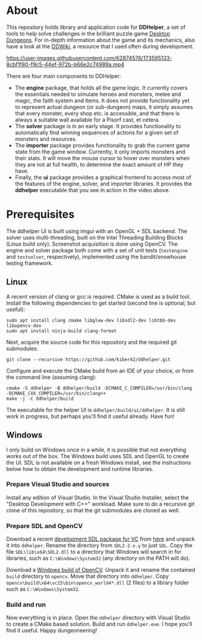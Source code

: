 # About

This repository holds library and application code for **DDHelper**, a set of tools to help solve challenges in the brilliant puzzle game [Desktop Dungeons](http://www.desktopdungeons.net/).  For in-depth information about the game and its mechanics, also have a look at the [DDWiki](http://www.qcfdesign.com/wiki/DesktopDungeons/index.php?title=Desktop_Dungeons), a resource that I used often during development.

https://user-images.githubusercontent.com/62874576/173595133-8cbf1f80-f9c5-44ef-972b-b66e2c74989a.mp4

There are four main components to DDHelper:

- The **engine** package, that holds all the game logic.  It currently covers the essentials needed to simulate heroes and monsters, melee and magic, the faith system and items.  It does not provide functionality yet to represent actual dungeon (or sub-dungeon) maps, it simply assumes that every monster, every shop etc. is accessible, and that there is always a suitable wall available for a Pisorf cast, et cetera.
- The **solver** package is in an early stage.  It provides functionality to automatically find winning sequences of actions for a given set of monsters and resources.
- The **importer** package provides functionality to grab the current game state from the game window.  Currently, it only imports monsters and their stats.  It will move the mouse cursor to hover over monsters when they are not at full health, to determine the exact amount of HP they have.
- Finally, the **ui** package provides a graphical frontend to access most of the features of the engine, solver, and importer libraries.  It provides the **ddhelper** executable that you see in action in the video above.

# Prerequisites

The ddhelper UI is built using imgui with an OpenGL + SDL backend.  The solver uses multi-threading, built on the Intel Threading Building Blocks (Linux build only).  Screenshot acquisition is done using OpenCV.  The engine and solver package both come with a set of unit tests (`testengine` and `testsolver`, respectively), implemented using the bandit/snowhouse testing framework.

## Linux

A recent version of clang or gcc is required.  CMake is used as a build tool.  Install the following dependencies to get started (second line is optional, but useful):

```
sudo apt install clang cmake libglew-dev libsdl2-dev libtbb-dev libopencv-dev
sudo apt install ninja-build clang-format
```

Next, acquire the source code for this repository and the required git submodules:

```
git clone --recursive https://github.com/kiber42/ddhelper.git
```

Configure and execute the CMake build from an IDE of your choice, or from the command line (assuming clang):

```
cmake -S ddhelper -B ddhelper/build -DCMAKE_C_COMPILER=/usr/bin/clang -DCMAKE_CXX_COMPILER=/usr/bin/clang++
make -j -C ddhelper/build
```

The executable for the helper UI is `ddhelper/build/ui/ddhelper`.  It is still work in progress, but perhaps you'll find it useful already.  Have fun!

## Windows

I only build on Windows once in a while, it is possible that not everything works out of the box.  The Windows build uses SDL and OpenGL to create the UI.  SDL is not available on a fresh Windows install, see the instructions below how to obtain the development and runtime libraries.

### Prepare Visual Studio and sources
Install any edition of Visual Studio.  In the Visual Studio Installer, select the "Desktop Development with C++" workload.  Make sure to do a recursive git clone  of this repository, so that the git submodules are cloned as well.

### Prepare SDL and OpenCV
Download a recent [development SDL package for VC](https://www.libsdl.org/release/SDL2-devel-2.24.1-VC.zip) from [here](https://www.libsdl.org/release/?C=M;O=D) and unpack it into `ddhelper`.  Rename the directory from `SDL2-2.x.y` to just `SDL`.  Copy the file `SDL\lib\x64\SDL2.dll` to a directory that Windows will search in for libraries, such as `C:\Windows\System32` (any directory on the PATH will do).

Download a [Windows build of OpenCV](https://opencv.org/releases/).  Unpack it and rename the contained `build` directory to `opencv`.  Move that directory into `ddhelper`.  Copy `opencv\build\x64\vc15\bin\opencv_world4*.dll` (2 files) to a library folder such as `C:\Windows\System32`.

### Build and run
Now everything is in place.  Open the `ddhelper` directory with Visual Studio to create a CMake based solution.  Build and run `ddhelper.exe`.  I hope you'll find it useful.  Happy dungeoneering!
